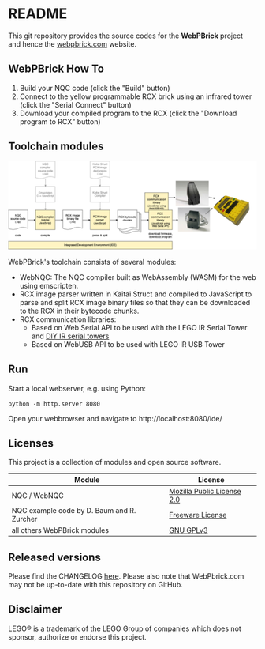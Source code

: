# README

This git repository provides the source codes for the **WebPBrick** project and hence the [webpbrick.com](http://webpbrick.com) website.


## WebPBrick How To

1. Build your NQC code (click the "Build" button)
2. Connect to the yellow programmable RCX brick using an infrared tower (click the "Serial Connect" button)
3. Download your compiled program to the RCX (click the "Download program to RCX" button)


## Toolchain modules

![Toolchain block diagram](./doc/toolchain.png)

WebPBrick's toolchain consists of several modules:

* WebNQC: The NQC compiler built as WebAssembly (WASM) for the web using emscripten.
* RCX image parser written in Kaitai Struct and compiled to JavaScript to parse and split RCX image binary files so that they can be downloaded to the RCX in their bytecode chunks.
* RCX communication libraries:
  * Based on Web Serial API to be used with the LEGO IR Serial Tower and [DIY IR serial towers](https://github.com/maehw/DiyIrTower)
  * Based on WebUSB API to be used with LEGO IR USB Tower


## Run

Start a local webserver, e.g. using Python:

```shell
python -m http.server 8080
```

Open your webbrowser and navigate to http://localhost:8080/ide/


## Licenses

This project is a collection of modules and open source software. 

| Module                                     | License                                                                  |
|--------------------------------------------|--------------------------------------------------------------------------|
| NQC / WebNQC                               | [Mozilla Public License 2.0](./nqc/webnqc/LICENSE.md)                    |
| NQC example code by D. Baum and R. Zurcher | [Freeware License](./nqc/examples/def-guide-to-lego-mindstorms/LICENSE.txt) |
| all others WebPBrick modules               | [GNU GPLv3](./LICENSE)                                                  |


## Released versions

Please find the CHANGELOG [here](./CHANGELOG.md). Please also note that WebPbrick.com may not be up-to-date with this repository on GitHub.

## Disclaimer

LEGO® is a trademark of the LEGO Group of companies which does not sponsor, authorize or endorse this project.
